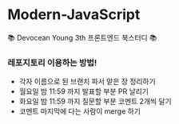 # Modern-JavaScript
📚 Devocean Young 3th 프론트엔드 북스터디 📚

### 레포지토리 이용하는 방법!

- 각자 이름으로 된 브랜치 파서 맡은 장 정리하기
- 월요일 밤 11:59 까지 발표할 부분 PR 날리기
- 화요일 밤 11:59 까지 질문할 부분 코멘트 2개씩 달기
- 코멘트 마지막에 다는 사람이 merge 하기
